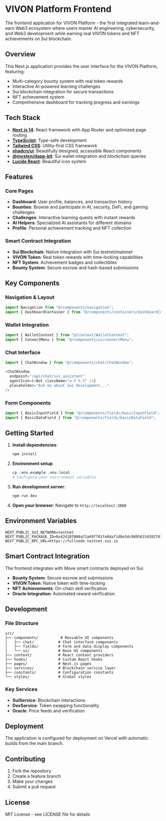 # VIVON Platform Frontend

The frontend application for VIVON Platform - the first integrated learn-and-earn Web3 ecosystem where users master AI engineering, cybersecurity, and Web3 development while earning real VIVON tokens and NFT achievements on Sui blockchain.

## Overview

This Next.js application provides the user interface for the VIVON Platform, featuring:
- Multi-category bounty system with real token rewards
- Interactive AI-powered learning challenges
- Sui blockchain integration for secure transactions
- NFT achievement system
- Comprehensive dashboard for tracking progress and earnings

## Tech Stack

* **[Next.js 14](https://nextjs.org/)**: React framework with App Router and optimized page routing
* **[TypeScript](https://www.typescriptlang.org/)**: Type-safe development
* **[Tailwind CSS](https://tailwindcss.com/)**: Utility-first CSS framework
* **[shadcn/ui](https://ui.shadcn.com/)**: Beautifully designed, accessible React components
* **[@mysten/dapp-kit](https://www.npmjs.com/package/@mysten/dapp-kit)**: Sui wallet integration and blockchain queries
* **[Lucide React](https://lucide.dev/)**: Beautiful icon system

## Features

### Core Pages
- **Dashboard**: User profile, balances, and transaction history
- **Bounties**: Browse and participate in AI, security, DeFi, and gaming challenges
- **Challenges**: Interactive learning quests with instant rewards
- **AI Helpers**: Specialized AI assistants for different domains
- **Profile**: Personal achievement tracking and NFT collection

### Smart Contract Integration
- **Sui Blockchain**: Native integration with Sui testnet/mainnet
- **VIVON Token**: Real token rewards with time-locking capabilities
- **NFT System**: Achievement badges and collectibles
- **Bounty System**: Secure escrow and hash-based submissions

## Key Components

### Navigation & Layout
```typescript
import Navigation from "@/components/navigation";
import { DashboardContainer } from "@/components/containers/dashboardContainer";
```

### Wallet Integration
```typescript
import { WalletContext } from "@/context/WalletContext";
import { ConnectMenu } from "@/components/ui/connectMenu";
```

### Chat Interface
```typescript
import { ChatWindow } from "@/components/chat/ChatWindow";

<ChatWindow
  endpoint="/api/chat/sui_assistant"
  agentIcon={<Bot className="w-5 h-5" />}
  placeholder="Ask me about Sui development..."
/>
```

### Form Components
```typescript
import { BasicInputField } from "@/components/fields/basicInputField";
import { BasicDataField } from "@/components/fields/basicDataField";
```

## Getting Started

1. **Install dependencies**:
   ```bash
   npm install
   ```

2. **Environment setup**:
   ```bash
   cp .env.example .env.local
   # Configure your environment variables
   ```

3. **Run development server**:
   ```bash
   npm run dev
   ```

4. **Open your browser**:
   Navigate to `http://localhost:3000`

## Environment Variables

```env
NEXT_PUBLIC_SUI_NETWORK=testnet
NEXT_PUBLIC_PACKAGE_ID=0x42418f800a71a69f701fe8daf1d0e3dc989561542827df23e88cdbaf3248a0d7
NEXT_PUBLIC_RPC_URL=https://fullnode.testnet.sui.io
```

## Smart Contract Integration

The frontend integrates with Move smart contracts deployed on Sui:

- **Bounty System**: Secure escrow and submissions
- **VIVON Token**: Native token with time-locking
- **NFT Achievements**: On-chain skill verification
- **Oracle Integration**: Automated reward verification

## Development

### File Structure
```
src/
├── components/          # Reusable UI components
│   ├── chat/           # Chat interface components
│   ├── fields/         # Form and data display components
│   └── ui/             # Base UI components
├── context/            # React context providers
├── hooks/              # Custom React hooks
├── pages/              # Next.js pages
├── services/           # Blockchain service layer
├── constants/          # Configuration constants
└── styles/             # Global styles
```

### Key Services
- **SuiService**: Blockchain interactions
- **DexService**: Token swapping functionality
- **Oracle**: Price feeds and verification

## Deployment

The application is configured for deployment on Vercel with automatic builds from the main branch.

## Contributing

1. Fork the repository
2. Create a feature branch
3. Make your changes
4. Submit a pull request

## License

MIT License - see LICENSE file for details

